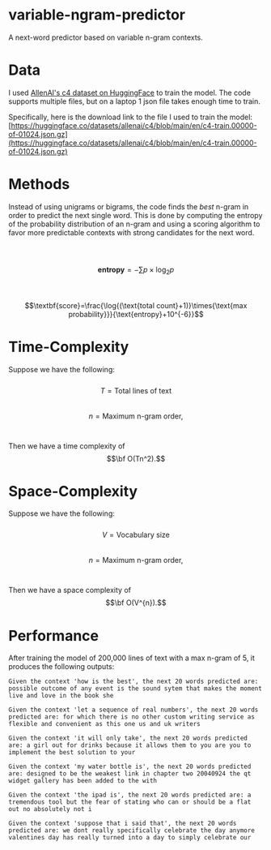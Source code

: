 # variable-ngram-predictor

A next-word predictor based on variable n-gram contexts.

# Data
I used [AllenAI's c4 dataset on HuggingFace](https://huggingface.co/datasets/allenai/c4/tree/main) to train the model. The code supports multiple files, but on a laptop 1 json file takes enough time to train.

Specifically, here is the download link to the file I used to train the model: <br /> [https://huggingface.co/datasets/allenai/c4/blob/main/en/c4-train.00000-of-01024.json.gz](https://huggingface.co/datasets/allenai/c4/blob/main/en/c4-train.00000-of-01024.json.gz)

# Methods
Instead of using unigrams or bigrams, the code finds the _best_ n-gram in order to predict the next single word. This is done by computing the entropy of the probability distribution of an n-gram and using a scoring algorithm to favor more predictable contexts with strong candidates for the next word.

<br /> <br />
$$\textbf{entropy}=-\sum{p\times \log_2{p}}$$ <br /> <br />
$$\textbf{score}=\frac{\log{(\text{total count}+1)}\times{\text{max probability}}}{\text{entropy}+10^{-6}}$$

# Time-Complexity
Suppose we have the following: <br /><br /> $$T=\text{Total lines of text}$$ <br /> $$n=\text{Maximum n-gram order},$$ <br /> <br />Then we have a time complexity of $$\bf O(Tn^2).$$

# Space-Complexity
Suppose we have the following: <br /><br /> $$V=\text{Vocabulary size}$$ <br /> $$n=\text{Maximum n-gram order},$$ <br /> <br />Then we have a space complexity of $$\bf O(V^{n}).$$

# Performance
After training the model of 200,000 lines of text with a max n-gram of 5, it produces the following outputs:

`Given the context 'how is the best', the next 20 words predicted are:
possible outcome of any event is the sound sytem that makes the moment live and love in the book she`

`Given the context 'let a sequence of real numbers', the next 20 words predicted are:
for which there is no other custom writing service as flexible and convenient as this one us and uk writers`

`Given the context 'it will only take', the next 20 words predicted are:
a girl out for drinks because it allows them to you are you to implement the best solution to your`

`Given the context 'my water bottle is', the next 20 words predicted are:
designed to be the weakest link in chapter two 20040924 the qt widget gallery has been added to the with`

`Given the context 'the ipad is', the next 20 words predicted are:
a tremendous tool but the fear of stating who can or should be a flat out no absolutely not i`

`Given the context 'suppose that i said that', the next 20 words predicted are:
we dont really specifically celebrate the day anymore valentines day has really turned into a day to simply celebrate our`
